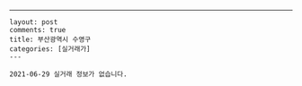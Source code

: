 ---
    layout: post
    comments: true
    title: 부산광역시 수영구
    categories: [실거래가]
    ---

    2021-06-29 실거래 정보가 없습니다.

    